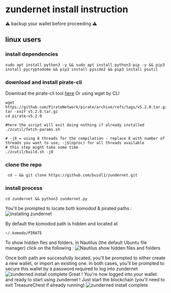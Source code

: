 # zundernet install instruction
⚠️ backup your wallet before proceeding ⚠️
## linux users

### install dependencies

```
sudo apt install python3 -y && sudo apt install python3-pip -y && pip3 install pycryptodome && pip3 install pyside2 && pip3 install psutil
```

### download and install pirate-cli

Download the pirate-cli tool [here](https://github.com/PirateNetwork/pirate/releases/tag/v5.2.0)
Or using wget by CLI
```
wget https://github.com/PirateNetwork/pirate/archive/refs/tags/v5.2.0.tar.gz
tar -xvzf v5.2.0.tar.gz
cd pirate-v5.2.0

#here the script will exit doing nothing if already installed
./zcutil/fetch-params.sh

# -j8 = using 8 threads for the compilation - replace 8 with number of threads you want to use; -j$(nproc) for all threads available
# this step might take some time
./zcutil/build.sh -j8
```

### clone the repo

```
 cd ~ && git clone https://github.com/buidl1/zundernet.git
```

### install process

```
cd zundernet && python3 zundernet.py
```
You'll be prompted to locate both komodod & pirated paths :
![installing zundernet](https://pasteimg.com/images/2021/07/28/upload.png)

By default the komodod path is hidden and located at
```
~/.komodo/PIRATE
```
To show hidden fles and folders, in Nautilus (the default Ubuntu file manager) click on the following :
![Nautilus show hidden files and folders](https://pasteimg.com/images/2021/07/28/upload2.png)

Once both path are successfully located, you'll be prompted to either create a new wallet, or import an existing one.
In both cases, you'll be prompted to secure this wallet by a password required to log into zundernet
![zunderned install complete](https://pasteimg.com/images/2021/07/28/upload3.png)
Great ! You're now logged into your wallet and ready to start using zundernet !
Just start the blockchain (you'll need to exit TreasureChest if already running)
![zunderned install complete](https://pasteimg.com/images/2021/07/28/upload3.png)
